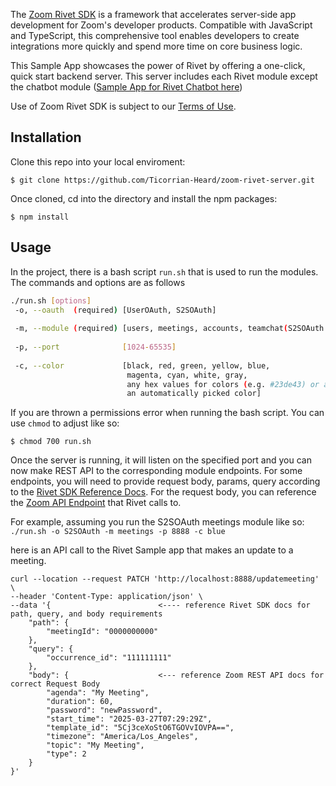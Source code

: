 The [Zoom Rivet SDK](https://developers.zoom.us/docs/rivet/javascript/) is a framework that accelerates server-side app development for Zoom's developer products. 
Compatible with JavaScript and TypeScript, this comprehensive tool enables developers to create integrations more quickly and spend more time on core business logic.

This Sample App showcases the power of Rivet by offering a one-click, quick start backend server. This server includes each Rivet module except the chatbot module ([Sample App for Rivet Chatbot here](https://github.com/zoom/rivet-javascript-sample))

Use of Zoom Rivet SDK is subject to our [Terms of Use](https://www.zoom.com/en/trust/terms/).

## Installation

Clone this repo into your local enviroment:
```
$ git clone https://github.com/Ticorrian-Heard/zoom-rivet-server.git
```

Once cloned, cd into the directory and install the npm packages: 
```
$ npm install
```

## Usage
In the project, there is a bash script `run.sh` that is used to run the modules. The commands and options are as follows
```bash
./run.sh [options]
 -o, --oauth  (required) [UserOAuth, S2SOAuth]
 
 -m, --module (required) [users, meetings, accounts, teamchat(S2SOAuth only), phone, videosdk_api(S2SOAuth only)]
 
 -p, --port              [1024-65535]
 
 -c, --color             [black, red, green, yellow, blue,
                          magenta, cyan, white, gray,
                          any hex values for colors (e.g. #23de43) or auto for
                          an automatically picked color]
```

If you are thrown a permissions error when running the bash script. You can use `chmod` to adjust like so:
```
$ chmod 700 run.sh
```

Once the server is running, it will listen on the specified port and you can now make REST API to the corresponding module endpoints. 
For some endpoints, you will need to provide request body, params, query according to the [Rivet SDK Reference Docs](https://zoom.github.io/rivet-javascript/modules.html). For the request body, you can reference the [Zoom API Endpoint](https://developers.zoom.us/docs/api/) that Rivet calls to. 

For example, assuming you run the S2SOAuth meetings module like so: `./run.sh -o S2SOAuth -m meetings -p 8888 -c blue`

here is an API call to the Rivet Sample app that makes an update to a meeting. 

```
curl --location --request PATCH 'http://localhost:8888/updatemeeting' \
--header 'Content-Type: application/json' \
--data '{                        <---- reference Rivet SDK docs for path, query, and body requirements
    "path": {
        "meetingId": "0000000000"
    },
    "query": {
        "occurrence_id": "111111111"
    },
    "body": {                    <--- reference Zoom REST API docs for correct Request Body
        "agenda": "My Meeting", 
        "duration": 60,
        "password": "newPassword",
        "start_time": "2025-03-27T07:29:29Z",
        "template_id": "5Cj3ceXoStO6TGOVvIOVPA==",
        "timezone": "America/Los_Angeles",
        "topic": "My Meeting",
        "type": 2
    }
}'
```
